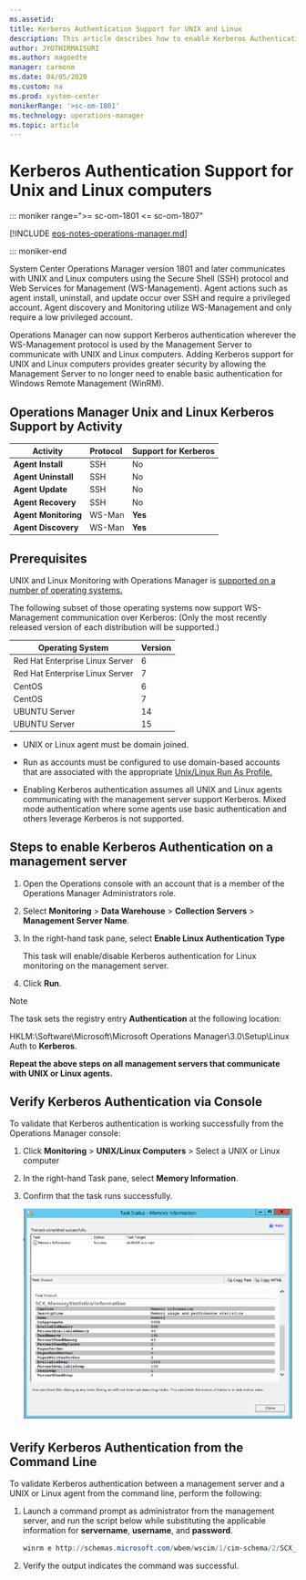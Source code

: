 ```yaml
---
ms.assetid:
title: Kerberos Authentication Support for UNIX and Linux
description: This article describes how to enable Kerberos Authentication with Unix and Linux Computers in System Center Operations Manager.
author: JYOTHIRMAISURI
ms.author: magoedte
manager: carmonm
ms.date: 04/05/2020
ms.custom: na
ms.prod: system-center
monikerRange: '>sc-om-1801'
ms.technology: operations-manager
ms.topic: article
---
```


# Kerberos Authentication Support for Unix and Linux computers

::: moniker range=">= sc-om-1801 <= sc-om-1807"

[!INCLUDE [eos-notes-operations-manager.md](../includes/eos-notes-operations-manager.md)]

::: moniker-end

System Center Operations Manager version 1801 and later communicates with UNIX and Linux computers using the Secure Shell (SSH) protocol and Web Services for Management (WS-Management). Agent actions such as agent install, uninstall, and update occur over SSH and require a privileged account. Agent discovery and Monitoring utilize WS-Management and only require a low privileged account.

Operations Manager can now support Kerberos authentication wherever the WS-Management protocol is used by the Management Server to communicate with UNIX and Linux computers. Adding Kerberos support for UNIX and Linux computers provides greater security by allowing the Management Server to no longer need to enable basic authentication for Windows Remote Management (WinRM).

## Operations Manager Unix and Linux Kerberos Support by Activity

| Activity | Protocol | Support for Kerberos |
|----------|:---------|:---------------------|
| **Agent Install** | SSH | No |
| **Agent Uninstall** | SSH | No |
| **Agent Update** | SSH | No |
| **Agent Recovery** | SSH | No |
| **Agent Monitoring** |WS-Man| **Yes** |
| **Agent Discovery** | WS-Man | **Yes** |

## Prerequisites

UNIX and Linux Monitoring with Operations Manager is [supported on a number of operating systems.](./plan-supported-crossplat-os.md)

The following subset of those operating systems now support WS-Management communication over Kerberos: (Only the most recently released version of each distribution will be supported.)

| Operating System | Version |
|------------------|:---------|
| Red Hat Enterprise Linux Server | 6 |
| Red Hat Enterprise Linux Server | 7 |
| CentOS | 6 |
| CentOS | 7 |
| UBUNTU Server | 14 |
| UBUNTU Server | 15 |

- UNIX or Linux agent must be domain joined.

- Run as accounts must be configured to use domain-based accounts that are associated with the appropriate [Unix/Linux Run As Profile.](./plan-security-crossplat-credentials.md)

- Enabling Kerberos authentication assumes all UNIX and Linux agents communicating with the management server support Kerberos. Mixed mode authentication where some agents use basic authentication and others leverage Kerberos is not supported.

## Steps to enable Kerberos Authentication on a management server
1. Open the Operations console with an account that is a member of the Operations Manager Administrators role.

2. Select **Monitoring** > **Data Warehouse** > **Collection Servers** > **Management Server         Name**.

3. In the right-hand task pane, select **Enable Linux Authentication Type**

   This task will enable/disable Kerberos authentication for Linux monitoring on the management server.

4. Click **Run**.

> [!NOTE]
> The task sets the registry entry **Authentication** at the following location:
>
> HKLM:\Software\Microsoft\Microsoft Operations Manager\3.0\Setup\Linux Auth to **Kerberos**.
>
> **Repeat the above steps on all management servers that communicate with UNIX or Linux agents.**

## Verify Kerberos Authentication via Console

To validate that Kerberos authentication is working successfully from the Operations Manager console:

1. Click **Monitoring** > **UNIX/Linux Computers** > Select a UNIX or Linux computer

2. In the right-hand Task pane, select **Memory Information**.

3. Confirm that the task runs successfully.

   ![Task Output](./media/manage-linux-kerberos-auth/menory-information-linux-agent.png)

## Verify Kerberos Authentication from the Command Line

To validate Kerberos authentication between a management server and a UNIX or Linux agent from the command line, perform the following:

1. Launch a command prompt as administrator from the management server, and run the script below while substituting the applicable information for **servername**, **username**, and **password**.

   ```PowerShell
   winrm e http://schemas.microsoft.com/wbem/wscim/1/cim-schema/2/SCX_Agent?__cimnamespace=root/scx -r:https://<UNIX/Linux servername>:1270 -u:<username@contoso.com> -p:<password> -auth:Kerberos -skipcacheck -skipcncheck -encoding:utf-8
   ```

2. Verify the output indicates the command was successful.